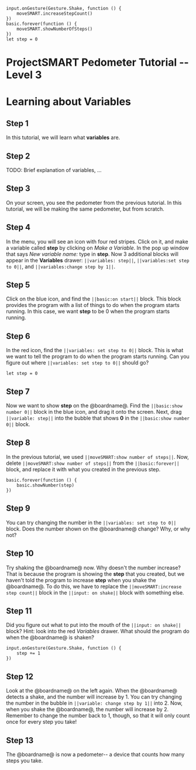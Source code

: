 ```template
input.onGesture(Gesture.Shake, function () {
    moveSMART.increaseStepCount()
})
basic.forever(function () {
    moveSMART.showNumberOfSteps()
})
let step = 0
```
# ProjectSMART Pedometer Tutorial -- Level 3
# Learning about Variables


## Step 1

In this tutorial, we will learn what **variables** are.

## Step 2

TODO: Brief explanation of variables, ...

## Step 3

On your screen, you see the pedometer from the previous tutorial.
In this tutorial, we will be making the same pedometer, but from scratch.

## Step 4

In the menu, you will see an icon with four red stripes. Click on it, and make a variable called **step** by clicking on *Make a Variable*.
In the pop up window that says *New variable name:* type in **step**.
Now 3 additional blocks will appear in the **Variables** drawer: ``||variables: step||``, ``||variables:set step to 0||``, and ``||variables:change step by 1||``.

## Step 5

Click on the blue icon, and find the ``||basic:on start||`` block. This block provides the program with a list of things to do when the program starts running.
In this case, we want **step** to be 0 when the program starts running.

## Step 6

In the red icon, find the ``||variables: set step to 0||`` block. This is what we want to tell the program to do when the program starts running.
Can you figure out where ``||variables: set step to 0||`` should go?

```blocks
let step = 0
```

## Step 7

Now we want to show **step** on the @boardname@. Find the ``||basic:show number 0||`` block in the blue icon, and drag it onto the screen.
Next, drag ``||variable: step||`` into the bubble that shows **0** in the ``||basic:show number 0||`` block.

## Step 8

In the previous tutorial, we used ``||moveSMART:show number of steps||``.
Now, delete ``||moveSMART:show number of steps||`` from the ``||basic:forever||`` block, and replace it with what you created in the previous step.

```blocks
basic.forever(function () {
    basic.showNumber(step)
})
```

## Step 9

You can try changing the number in the ``||variables: set step to 0||`` block.
Does the number shown on the @boardname@ change? Why, or why not?

## Step 10

Try shaking the @boardname@ now. Why doesn't the number increase?
That is because the program is showing the **step** that you created, but we haven't told the program to increase **step** when you shake the @boardname@.
To do this, we have to replace the ``||moveSMART:increase step count||`` block in the ``||input: on shake||`` block with something else.

## Step 11

Did you figure out what to put into the mouth of the ``||input: on shake||`` block?
Hint: look into the red *Variables* drawer. What should the program do when the @boardname@ is shaken?

```blocks
input.onGesture(Gesture.Shake, function () {
    step += 1
})
```

## Step 12

Look at the @boardname@ on the left again.
When the @boardname@ detects a shake, and the number will increase by 1.
You can try changing the number in the bubble in ``||variable: change step by 1||`` into 2.
Now, when you shake the @boardname@, the number will increase by 2.
Remember to change the number back to 1, though, so that it will only count once for every step you take!

## Step 13

The @boardname@ is now a pedometer-- a device that counts how many steps you take.
